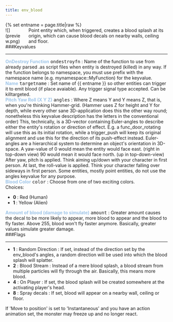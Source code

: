 ```yaml
---
title: env_blood
---
```

<div>{% set entname = page.title|raw %}</div>
<div class="container previewimg">
<div class="columns">
<div class="imagepadding column col-auto" markdown="1">![](preview.png)</div>
<div class="column entityentry" markdown="1">Point entity which, when triggered, creates a blood splash at its origin, which can cause blood decals on nearby walls, ceiling and floor.</div>
</div>
</div>
###Keyvalues
<hr>
<div class="entityentry" markdown="1">
<span style="color:#9fc5e8;"><b>OnDestroy Function</b></span> <kbd  class="tooltip" data-tooltip="string">ondestroyfn</kbd> :
Name of the function to use from already parsed .as script files when entity is destroyed (killed) in any way. If the function belongs to namespace, you must use prefix with the namespace name (e.g. mynamespace::MyFunction) for the keyvalue.
</div>
<div class="entityentry" markdown="1">
<span style="color:#9fc5e8;"><b>Name</b></span> <kbd  class="tooltip" data-tooltip="target_source">targetname</kbd> :
Set name of {{ entname }} so other entities can trigger it to emit blood (if place avaiable). Any trigger signal type accepted. Can be killtargeted.
</div>
<div class="entityentry" markdown="1">
<span style="color:#9fc5e8;"><b>Pitch Yaw Roll (X Y Z)</b></span> <kbd  class="tooltip" data-tooltip="string">angles</kbd> :
Where Z means Y and Y means Z, that is, when you're thinking Hammer-grid. (Hammer uses Z for height and Y for depth, while every other sane 3D-application does this the other way round; nonetheless this keyvalue description has the letters in the conventional order) This, technically, is a 3D-vector containing Euler-angles to describe either the entity's rotation or direction of effect. E.g. a func_door_rotating will use this as its initial rotation, while a trigger_push will keep its original alignment and use this for the direction of its push-effect instead. Euler-angles are a hierarchical system to determine an object's orientation in 3D-space. A yaw-value of 0 would mean the entity would face east. (right in top-down view) 90 would mean it would face north. (up in top-down-view) After yaw, pitch is applied. Think aiming up/down with your character in first person. At last, the roll-value is applied. Think your character falling over sideways in first person. Some entities, mostly point entities, do not use the angles keyvalue for any purpose.
</div>
<div class="entityentry" markdown="1">
<span style="color:#9fc5e8;"><b>Blood Color</b></span> <kbd  class="tooltip" data-tooltip="choices">color</kbd> :
Choose from one of two exciting colors.
<div class="accordion">
<input type="checkbox" id="accordion-1" name="accordion-checkbox" hidden>
<label class="accordion-header" for="accordion-1">
<i class="icon icon-arrow-right mr-1"></i>
Choices:
</label>
<div class="accordion-body">
<ul>
<li><b>0 </b> : Red (Human)</li>
<li><b>1 </b> : Yellow (Alien)</li>
</ul>
</div>
</div>
</div>
<div class="entityentry" markdown="1">
<span style="color:#9fc5e8;"><b>Amount of blood (damage to simulate)</b></span> <kbd  class="tooltip" data-tooltip="string">amount</kbd> :
Greater amount causes the decal to be more likely to appear, more blood to appear and the blood to fly faster. Above 255, blood won't fly faster anymore. Basically, greater values simulate greater damage.
</div>
###Flags
<hr>
<div class="entityflags">
<ul>
<li class="imagepadding" markdown="1"><b>1</b> : Random Direction : If set, instead of the direction set by the env_blood's angles, a random direction will be used into which the blood splash will splatter.</li>
<li class="imagepadding" markdown="1"><b>2</b> : Blood Stream : Instead of a mere blood splash, a blood stream from multiple particles will fly through the air. Basically, this means more blood.</li>
<li class="imagepadding" markdown="1"><b>4</b> : On Player : If set, the blood splash will be created somewhere at the activating player's head.</li>
<li class="imagepadding" markdown="1"><b>8</b> : Spray decals : If set, blood will appear on a nearby wall, ceiling or floor.</li>
</ul>
</div>
<div class="notices blue">If 'Move to position' is set to 'Instantaneous' and you have an action animation set, the monster may freeze up and no longer react.</div>
